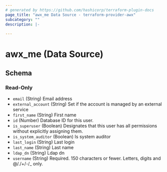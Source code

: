 ```yaml
---
# generated by https://github.com/hashicorp/terraform-plugin-docs
page_title: "awx_me Data Source - terraform-provider-awx"
subcategory: ""
description: |-
  
---
```


# awx_me (Data Source)





<!-- schema generated by tfplugindocs -->
## Schema

### Read-Only

- `email` (String) Email address
- `external_account` (String) Set if the account is managed by an external service
- `first_name` (String) First name
- `id` (Number) Database ID for this user.
- `is_superuser` (Boolean) Designates that this user has all permissions without explicitly assigning them.
- `is_system_auditor` (Boolean) Is system auditor
- `last_login` (String) Last login
- `last_name` (String) Last name
- `ldap_dn` (String) Ldap dn
- `username` (String) Required. 150 characters or fewer. Letters, digits and @/./+/-/_ only.


